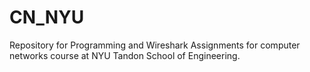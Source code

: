 # CN_NYU
Repository for Programming and Wireshark Assignments for computer networks course at NYU Tandon School of Engineering. 
